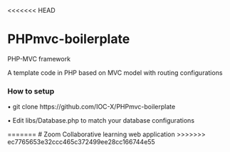 <<<<<<< HEAD
# PHPmvc-boilerplate
PHP-MVC framework
<p> A template code in PHP based on MVC model with routing configurations </p>
<h3> How to setup </h3>
<p> • git clone https://github.com/IOC-X/PHPmvc-boilerplate </p>
<p> • Edit libs/Database.php to match your database configurations </p>
=======
# Zoom
Collaborative learning web application
>>>>>>> ec7765653e32ccc465c372499ee28cc166744e55
